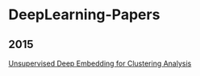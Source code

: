 # DeepLearning-Papers

## 2015
[Unsupervised Deep Embedding for Clustering Analysis](https://arxiv.org/abs/1511.06335)
